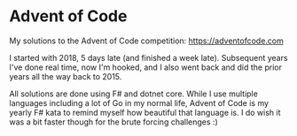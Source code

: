 # Advent of Code

My solutions to the Advent of Code competition: https://adventofcode.com

I started with 2018, 5 days late (and finished a week late). Subsequent years I've done real time, now I'm hooked, and I also went back and did the prior years all the way back to 2015.

All solutions are done using F# and dotnet core. While I use multiple languages including a lot of Go in my normal life, Advent of Code is my yearly F# kata to remind myself how beautiful that language is. I do wish it was a bit faster though for the brute forcing challenges :)
